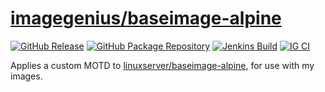 <!-- DO NOT EDIT THIS FILE MANUALLY -->
<!-- Please read https://github.com/imagegenius/docker-baseimage-alpine/blob/3.20/.github/CONTRIBUTING.md -->
# [imagegenius/baseimage-alpine](https://github.com/imagegenius/docker-baseimage-alpine)

[![GitHub Release](https://img.shields.io/github/release/imagegenius/docker-baseimage-alpine.svg?color=007EC6&labelColor=555555&logoColor=ffffff&style=for-the-badge&logo=github)](https://github.com/imagegenius/docker-baseimage-alpine/releases)
[![GitHub Package Repository](https://shields.io/badge/GitHub%20Package-blue?logo=github&logoColor=ffffff&style=for-the-badge)](https://github.com/imagegenius/docker-baseimage-alpine/packages)
[![Jenkins Build](https://img.shields.io/jenkins/build?labelColor=555555&logoColor=ffffff&style=for-the-badge&jobUrl=https%3A%2F%2Fci.imagegenius.io%2Fjob%2FDocker-Pipeline-Builders%2Fjob%2Fdocker-baseimage-alpine%2Fjob%2F3.18%2F&logo=jenkins)](https://ci.imagegenius.io/job/Docker-Pipeline-Builders/job/docker-baseimage-alpine/job/3.18/)
[![IG CI](https://img.shields.io/badge/dynamic/yaml?color=007EC6&labelColor=555555&logoColor=ffffff&style=for-the-badge&label=CI&query=CI&url=https%3A%2F%2Fci-tests.imagegenius.io%2Fbaseimage-alpine%2Flatest-3.18%2Fci-status.yml)](https://ci-tests.imagegenius.io/baseimage-alpine/latest-3.18/index.html)

Applies a custom MOTD to [linuxserver/baseimage-alpine](https://github.com/linuxserver/docker-baseimage-alpine), for use with my images.
